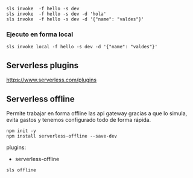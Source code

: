 ```
sls invoke  -f hello -s dev 
sls invoke  -f hello -s dev -d 'hola'
sls invoke  -f hello -s dev -d '{"name": "valdes"}'
```

### Ejecuto en forma local

```
sls invoke local -f hello -s dev -d '{"name": "valdes"}'
```
## Serverless plugins

https://www.serverless.com/plugins

## Serverless offline

Permite trabajar en forma offline las api gateway gracias a que lo simula, evita gastos y tenemos configurado todo de forma rápida.

```
npm init -y
npm install serverless-offline --save-dev
```

plugins:
  - serverless-offline

```
sls offline
```